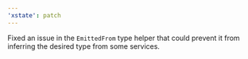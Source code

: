 ```yaml
---
'xstate': patch
---
```


Fixed an issue in the `EmittedFrom` type helper that could prevent it from inferring the desired type from some services.
